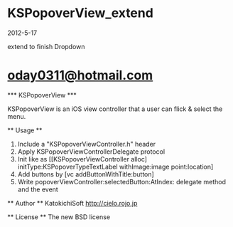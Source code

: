 KSPopoverView_extend
====================

2012-5-17


extend to finish Dropdown
 
oday0311@hotmail.com
==========================

*** KSPopoverView ***

KSPopoverView is an iOS view controller that a user can flick & select the menu.

** Usage **
1. Include a "KSPopoverViewController.h" header
2. Apply KSPopoverViewControllerDelegate protocol
3. Init like as [[KSPopoverViewController alloc] initType:KSPopoverTypeTextLabel withImage:image point:location]
4. Add buttons by [vc addButtonWithTitle:button]
5. Write popoverViewController:selectedButton:AtIndex: delegate method and the event

** Author **
KatokichiSoft
http://cielo.rojo.jp

** License **
The new BSD license

